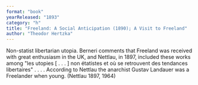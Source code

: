 ```yaml
---
format: "book"
yearReleased: "1893"
category: "h"
title: "Freeland: A Social Anticipation (1890); A Visit to Freeland"
author: "Theodor Hertzka"
---
```

Non-statist libertarian utopia. Berneri comments  that Freeland was received with great enthusiasm in the UK, and Nettlau,  in 1897, included these works among "les utopies [ . . . ] non étatistes et où  se retrouvent des tendances libertaires" . . . . According to Nettlau the  anarchist Gustav Landauer was a Freelander when young. (Nettlau 1897, 1964)